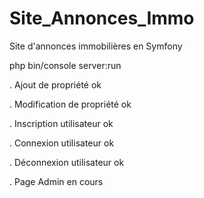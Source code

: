 # Site_Annonces_Immo


Site d'annonces immobilières en Symfony

php bin/console server:run


. Ajout de propriété ok

. Modification de propriété ok

. Inscription utilisateur ok

. Connexion utilisateur ok

. Déconnexion utilisateur ok

. Page Admin en cours